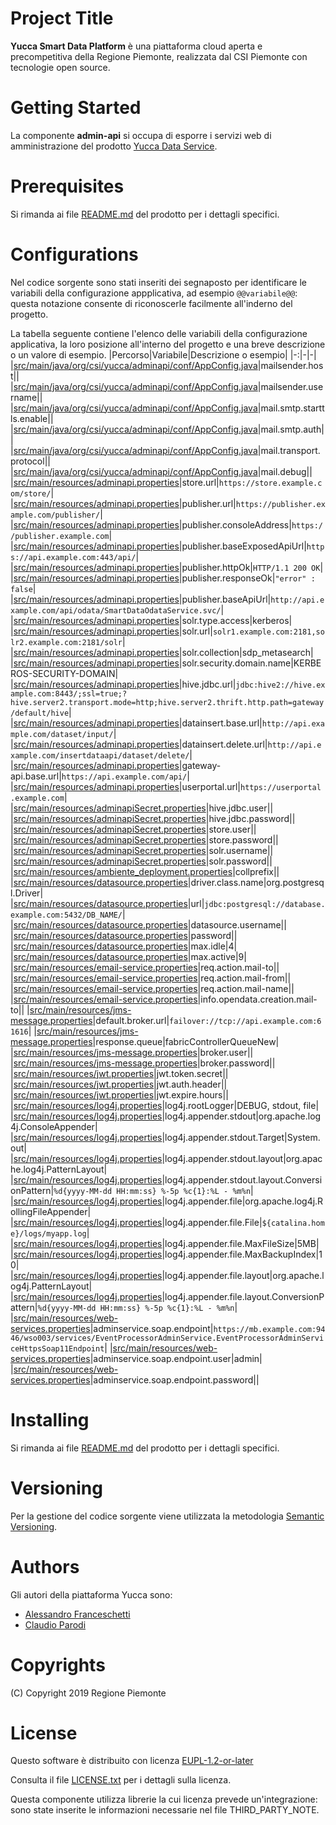 # Project Title
**Yucca Smart Data Platform** è una piattaforma cloud aperta e precompetitiva della Regione Piemonte, realizzata dal CSI Piemonte con tecnologie open source.
# Getting Started
La componente **admin-api** si occupa di esporre i servizi web di amministrazione del prodotto [Yucca Data Service](..).
# Prerequisites
Si rimanda ai file [README.md](../README.md) del prodotto per i dettagli specifici.
# Configurations
Nel codice sorgente sono stati inseriti dei segnaposto per identificare le variabili della configurazione appplicativa, ad esempio `@@variabile@@`: questa notazione consente di riconoscerle facilmente all'inderno del progetto.

La tabella seguente contiene l'elenco delle variabili della configurazione applicativa, la loro posizione all'interno del progetto e una breve descrizione o un valore di esempio.
|Percorso|Variabile|Descrizione o esempio|
|-:|-|-|
|[src/main/java/org/csi/yucca/adminapi/conf/AppConfig.java](src/main/java/org/csi/yucca/adminapi/conf/AppConfig.java#L114)|mailsender.host||
|[src/main/java/org/csi/yucca/adminapi/conf/AppConfig.java](src/main/java/org/csi/yucca/adminapi/conf/AppConfig.java#L117)|mailsender.username||
|[src/main/java/org/csi/yucca/adminapi/conf/AppConfig.java](src/main/java/org/csi/yucca/adminapi/conf/AppConfig.java#L121)|mail.smtp.starttls.enable||
|[src/main/java/org/csi/yucca/adminapi/conf/AppConfig.java](src/main/java/org/csi/yucca/adminapi/conf/AppConfig.java#L122)|mail.smtp.auth||
|[src/main/java/org/csi/yucca/adminapi/conf/AppConfig.java](src/main/java/org/csi/yucca/adminapi/conf/AppConfig.java#L123)|mail.transport.protocol||
|[src/main/java/org/csi/yucca/adminapi/conf/AppConfig.java](src/main/java/org/csi/yucca/adminapi/conf/AppConfig.java#L124)|mail.debug||
|[src/main/resources/adminapi.properties](src/main/resources/adminapi.properties#L2)|store.url|`https://store.example.com/store/`|
|[src/main/resources/adminapi.properties](src/main/resources/adminapi.properties#L5)|publisher.url|`https://publisher.example.com/publisher/`|
|[src/main/resources/adminapi.properties](src/main/resources/adminapi.properties#L6)|publisher.consoleAddress|`https://publisher.example.com`|
|[src/main/resources/adminapi.properties](src/main/resources/adminapi.properties#L7)|publisher.baseExposedApiUrl|`https://api.example.com:443/api/`|
|[src/main/resources/adminapi.properties](src/main/resources/adminapi.properties#L8)|publisher.httpOk|`HTTP/1.1 200 OK`|
|[src/main/resources/adminapi.properties](src/main/resources/adminapi.properties#L9)|publisher.responseOk|`"error" : false`|
|[src/main/resources/adminapi.properties](src/main/resources/adminapi.properties#L10)|publisher.baseApiUrl|`http://api.example.com/api/odata/SmartDataOdataService.svc/`|
|[src/main/resources/adminapi.properties](src/main/resources/adminapi.properties#L13)|solr.type.access|kerberos|
|[src/main/resources/adminapi.properties](src/main/resources/adminapi.properties#L14)|solr.url|`solr1.example.com:2181,solr2.example.com:2181/solr`|
|[src/main/resources/adminapi.properties](src/main/resources/adminapi.properties#L15)|solr.collection|sdp_metasearch|
|[src/main/resources/adminapi.properties](src/main/resources/adminapi.properties#L16)|solr.security.domain.name|KERBEROS-SECURITY-DOMAIN|
|[src/main/resources/adminapi.properties](src/main/resources/adminapi.properties#L19)|hive.jdbc.url|`jdbc:hive2://hive.example.com:8443/;ssl=true;?hive.server2.transport.mode=http;hive.server2.thrift.http.path=gateway/default/hive`|
|[src/main/resources/adminapi.properties](src/main/resources/adminapi.properties#L22)|datainsert.base.url|`http://api.example.com/dataset/input/`|
|[src/main/resources/adminapi.properties](src/main/resources/adminapi.properties#L23)|datainsert.delete.url|`http://api.example.com/insertdataapi/dataset/delete/`|
|[src/main/resources/adminapi.properties](src/main/resources/adminapi.properties#L27)|gateway-api.base.url|`https://api.example.com/api/`|
|[src/main/resources/adminapi.properties](src/main/resources/adminapi.properties#L30)|userportal.url|`https://userportal.example.com`|
|[src/main/resources/adminapiSecret.properties](src/main/resources/adminapiSecret.properties#L2)|hive.jdbc.user||
|[src/main/resources/adminapiSecret.properties](src/main/resources/adminapiSecret.properties#L3)|hive.jdbc.password||
|[src/main/resources/adminapiSecret.properties](src/main/resources/adminapiSecret.properties#L7)|store.user||
|[src/main/resources/adminapiSecret.properties](src/main/resources/adminapiSecret.properties#L8)|store.password||
|[src/main/resources/adminapiSecret.properties](src/main/resources/adminapiSecret.properties#L11)|solr.username||
|[src/main/resources/adminapiSecret.properties](src/main/resources/adminapiSecret.properties#L12)|solr.password||
|[src/main/resources/ambiente_deployment.properties](src/main/resources/ambiente_deployment.properties#L1)|collprefix||
|[src/main/resources/datasource.properties](src/main/resources/datasource.properties#L1)|driver.class.name|org.postgresql.Driver|
|[src/main/resources/datasource.properties](src/main/resources/datasource.properties#L2)|url|`jdbc:postgresql://database.example.com:5432/DB_NAME/`|
|[src/main/resources/datasource.properties](src/main/resources/datasource.properties#L3)|datasource.username||
|[src/main/resources/datasource.properties](src/main/resources/datasource.properties#L4)|password||
|[src/main/resources/datasource.properties](src/main/resources/datasource.properties#L5)|max.idle|4|
|[src/main/resources/datasource.properties](src/main/resources/datasource.properties#L6)|max.active|9|
|[src/main/resources/email-service.properties](src/main/resources/email-service.properties#L1)|req.action.mail-to||
|[src/main/resources/email-service.properties](src/main/resources/email-service.properties#L2)|req.action.mail-from||
|[src/main/resources/email-service.properties](src/main/resources/email-service.properties#L3)|req.action.mail-name||
|[src/main/resources/email-service.properties](src/main/resources/email-service.properties#L4)|info.opendata.creation.mail-to||
|[src/main/resources/jms-message.properties](src/main/resources/jms-message.properties#L1)|default.broker.url|`failover://tcp://api.example.com:61616`|
|[src/main/resources/jms-message.properties](src/main/resources/jms-message.properties#L2)|response.queue|fabricControllerQueueNew|
|[src/main/resources/jms-message.properties](src/main/resources/jms-message.properties#L3)|broker.user||
|[src/main/resources/jms-message.properties](src/main/resources/jms-message.properties#L4)|broker.password||
|[src/main/resources/jwt.properties](src/main/resources/jwt.properties#L4)|jwt.token.secret||
|[src/main/resources/jwt.properties](src/main/resources/jwt.properties#L7)|jwt.auth.header||
|[src/main/resources/jwt.properties](src/main/resources/jwt.properties#L10)|jwt.expire.hours||
|[src/main/resources/log4j.properties](src/main/resources/log4j.properties#L2)|log4j.rootLogger|DEBUG, stdout, file|
|[src/main/resources/log4j.properties](src/main/resources/log4j.properties#L5)|log4j.appender.stdout|org.apache.log4j.ConsoleAppender|
|[src/main/resources/log4j.properties](src/main/resources/log4j.properties#L6)|log4j.appender.stdout.Target|System.out|
|[src/main/resources/log4j.properties](src/main/resources/log4j.properties#L7)|log4j.appender.stdout.layout|org.apache.log4j.PatternLayout|
|[src/main/resources/log4j.properties](src/main/resources/log4j.properties#L8)|log4j.appender.stdout.layout.ConversionPattern|`%d{yyyy-MM-dd HH:mm:ss} %-5p %c{1}:%L - %m%n`|
|[src/main/resources/log4j.properties](src/main/resources/log4j.properties#L11)|log4j.appender.file|org.apache.log4j.RollingFileAppender|
|[src/main/resources/log4j.properties](src/main/resources/log4j.properties#L13)|log4j.appender.file.File|`${catalina.home}/logs/myapp.log`|
|[src/main/resources/log4j.properties](src/main/resources/log4j.properties#L14)|log4j.appender.file.MaxFileSize|5MB|
|[src/main/resources/log4j.properties](src/main/resources/log4j.properties#L15)|log4j.appender.file.MaxBackupIndex|10|
|[src/main/resources/log4j.properties](src/main/resources/log4j.properties#L16)|log4j.appender.file.layout|org.apache.log4j.PatternLayout|
|[src/main/resources/log4j.properties](src/main/resources/log4j.properties#L17)|log4j.appender.file.layout.ConversionPattern|`%d{yyyy-MM-dd HH:mm:ss} %-5p %c{1}:%L - %m%n`|
|[src/main/resources/web-services.properties](src/main/resources/web-services.properties#L1)|adminservice.soap.endpoint|`https://mb.example.com:9446/wso003/services/EventProcessorAdminService.EventProcessorAdminServiceHttpsSoap11Endpoint`|
|[src/main/resources/web-services.properties](src/main/resources/web-services.properties#L2)|adminservice.soap.endpoint.user|admin|
|[src/main/resources/web-services.properties](src/main/resources/web-services.properties#L3)|adminservice.soap.endpoint.password||
# Installing
Si rimanda ai file [README.md](../README.md) del prodotto per i dettagli specifici.
# Versioning
Per la gestione del codice sorgente viene utilizzata la metodologia [Semantic Versioning](https://semver.org/).
# Authors
Gli autori della piattaforma Yucca sono:
- [Alessandro Franceschetti](mailto:alessandro.franceschetti@csi.it)
- [Claudio Parodi](mailto:claudio.parodi@csi.it)
# Copyrights
(C) Copyright 2019 Regione Piemonte
# License
Questo software è distribuito con licenza [EUPL-1.2-or-later](https://joinup.ec.europa.eu/collection/eupl/eupl-text-11-12)

Consulta il file [LICENSE.txt](../LICENSE.txt) per i dettagli sulla licenza.

Questa componente utilizza librerie la cui licenza prevede un'integrazione: sono state inserite le informazioni necessarie nel file THIRD_PARTY_NOTE.